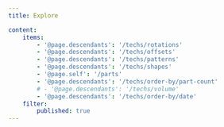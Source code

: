 ```yaml
---
title: Explore

content:
    items: 
        - '@page.descendants': '/techs/rotations'
        - '@page.descendants': '/techs/offsets'
        - '@page.descendants': '/techs/patterns'
        - '@page.descendants': '/techs/shapes'
        - '@page.self': '/parts'
        - '@page.descendants': '/techs/order-by/part-count'
        # - '@page.descendants': '/techs/volume'
        - '@page.descendants': '/techs/order-by/date'
    filter:
        published: true
---
```

